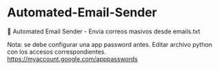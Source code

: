 # Automated-Email-Sender
📧 Automated Email Sender - Envia correos masivos desde emails.txt


Nota: se debe configurar una app password antes. Editar archivo python con los accesos correspondientes.
https://myaccount.google.com/apppasswords

